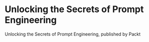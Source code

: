 # Unlocking the Secrets of Prompt Engineering
Unlocking the Secrets of Prompt Engineering, published by Packt
